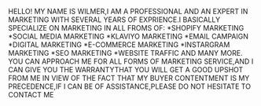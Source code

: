 HELLO! MY NAME IS WILMER,I AM A PROFESSIONAL AND AN EXPERT IN MARKETING WITH SEVERAL YEARS OF EXPRIENCE.I BASICALLY SPECIALIZE ON MARKETING IN ALL FROMS OF: *SHOPIFY MARKETING *SOCIAL MEDIA MARKETING *KLAVIYO MARKETING *EMAIL CAMPAIGN *DIGITAL MARKETING *E-COMMERCE MARKETING *INSTARGRAM MARKETING *SEO MARKETING *WEBSITE TRAFFIC AND MANY MORE. YOU CAN APPROACH ME FOR ALL FORMS OF MARKETING SERVICE,AND I CAN GIVE YOU THE WARRANTYTHAT YOU WILL GET A GOOD UPSHOT FROM ME IN VIEW OF THE FACT THAT MY BUYER CONTENTMENT IS MY PRECEDENCE,IF I CAN BE OF ASSISTANCE,PLEASE DO NOT HESITATE TO CONTACT ME
